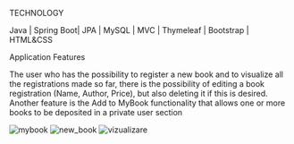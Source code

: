 TECHNOLOGY 

 Java | Spring Boot| JPA |  MySQL |  MVC |  Thymeleaf |  Bootstrap | HTML&CSS

Application Features

The user who has the possibility to register a new book and to visualize all the registrations made so far, there is the possibility of editing a book registration (Name, Author, Price),
but also deleting it if this is desired. Another feature is the Add to MyBook functionality that allows one or more books to be deposited in a private user section

![mybook](https://github.com/Dumitru02/Dumitru02-Book-store-management-/assets/50013943/911629c1-d6d6-435d-855e-6c75a2112e1a)
![new_book](https://github.com/Dumitru02/Dumitru02-Book-store-management-/assets/50013943/49d5f649-c232-470d-9697-121c1fcc7e3a)
![vizualizare](https://github.com/Dumitru02/Dumitru02-Book-store-management-/assets/50013943/9c9b6856-9084-4670-b58d-0d4ee4e4b6b3)

